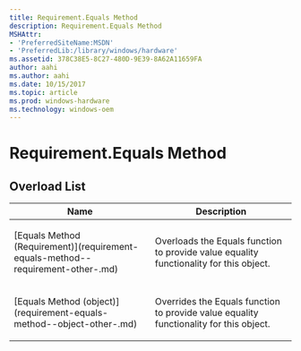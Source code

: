 ```yaml
---
title: Requirement.Equals Method
description: Requirement.Equals Method
MSHAttr:
- 'PreferredSiteName:MSDN'
- 'PreferredLib:/library/windows/hardware'
ms.assetid: 378C38E5-8C27-480D-9E39-8A62A11659FA
author: aahi
ms.author: aahi
ms.date: 10/15/2017
ms.topic: article
ms.prod: windows-hardware
ms.technology: windows-oem
---
```


# Requirement.Equals Method


## <span id="Overload_List"></span><span id="overload_list"></span><span id="OVERLOAD_LIST"></span>Overload List


<table>
<colgroup>
<col width="50%" />
<col width="50%" />
</colgroup>
<thead>
<tr class="header">
<th>Name</th>
<th>Description</th>
</tr>
</thead>
<tbody>
<tr class="odd">
<td><p>[Equals Method (Requirement)](requirement-equals-method--requirement-other-.md)</p></td>
<td><p>Overloads the Equals function to provide value equality functionality for this object.</p></td>
</tr>
<tr class="even">
<td><p>[Equals Method (object)](requirement-equals-method--object-other-.md)</p></td>
<td><p>Overrides the Equals function to provide value equality functionality for this object.</p></td>
</tr>
</tbody>
</table>

 

 

 






